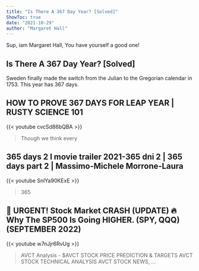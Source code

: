 ```yaml
---
title: "Is There A 367 Day Year? [Solved]"
ShowToc: true 
date: "2021-10-29"
author: "Margaret Hall" 
---
```


Sup, iam Margaret Hall, You have yourself a good one!
## Is There A 367 Day Year? [Solved]
Sweden finally made the switch from the Julian to the Gregorian calendar in 1753. This year has 367 days.

## HOW TO PROVE 367 DAYS FOR LEAP YEAR | RUSTY SCIENCE 101
{{< youtube cvcSd86bQBA >}}
>Though we think every 

## 365 days 2 l movie trailer 2021-365 dni 2 | 365 days part 2 | Massimo-Michele Morrone-Laura
{{< youtube SnlYa90KExE >}}
>365 

## 🚨 URGENT! Stock Market CRASH (UPDATE) 🔥 Why The SP500 Is Going HIGHER. (SPY, QQQ) (SEPTEMBER 2022)
{{< youtube w7nJjr6RvUg >}}
>AVCT Analysis - $AVCT STOCK PRICE PREDICTION & TARGETS AVCT STOCK TECHNICAL ANALYSIS AVCT STOCK NEWS, ...

